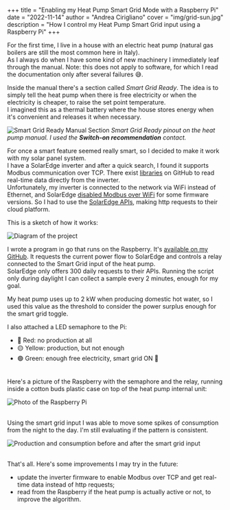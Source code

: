+++
title = "Enabling my Heat Pump Smart Grid Mode with a Raspberry Pi"
date = "2022-11-14"
author = "Andrea Cirigliano"
cover = "img/grid-sun.jpg"
description = "How I control my Heat Pump Smart Grid input using a Raspberry Pi"
+++
<!-- cover = "img/sg-ready-icon.jpg" -->
<!-- coverCaption = "If your heat pump shows this label it supports Smart Grid mode." -->

For the first time, I live in a house with an electric heat pump (natural gas boilers are still the most common here in Italy).\
As I always do when I have some kind of new machinery I immediately leaf through the manual. Note: this does not apply to software, for which I read the documentation only after several failures 😅.


Inside the manual there's a section called *Smart Grid Ready*. The idea is to simply tell the heat pump when there is free electricity or when the electricity is cheaper, to raise the set point temperature.\
I imagined this as a thermal battery where the house stores energy when it's convenient and releases it when necessary.

![Smart Grid Ready Manual Section](/img/smart-grid-ready-manual.jpg "Smart Grid Ready Manual Section")
*Smart Grid Ready pinout on the heat pump manual. I used the **Switch-on recommendation** contact.*

For once a smart feature seemed really smart, so I decided to make it work with my solar panel system.\
I have a SolarEdge inverter and after a quick search, I found it supports Modbus communication over TCP. There exist [libraries](https://github.com/nmakel/solaredge_modbus) on GitHub to read real-time data directly from the inverter.\
Unfortunately, my inverter is connected to the network via WiFi instead of Ethernet, and SolarEdge [disabled Modbus over WiFi](https://github.com/binsentsu/home-assistant-solaredge-modbus/issues/67) for some firmware versions. So I had to use the [SolarEdge APIs](https://www.solaredge.com/sites/default/files//se_monitoring_api.pdf), making http requests to their cloud platform.

This is a sketch of how it works:

![Diagram of the project](/img/smart-grid-pi-diagram2.png "Diagram of the project")


I wrote a program in go that runs on the Raspberry. It's [available on my GitHub](https://github.com/andreaciri/smart-grid-pi). It requests the current power flow to SolarEdge and controls a relay connected to the Smart Grid input of the heat pump.\
SolarEdge only offers 300 daily requests to their APIs. Running the script only during daylight I can collect a sample every 2 minutes, enough for my goal.


My heat pump uses up to 2 kW when producing domestic hot water, so I used this value as the threshold to consider the power surplus enough for the smart grid toggle.

I also attached a LED semaphore to the Pi:
- 🔴 Red: no production at all
- 🟡 Yellow: production, but not enough
- 🟢 Green: enough free electricity, smart grid ON 🤟

\
Here's a picture of the Raspberry with the semaphore and the relay, running inside a cotton buds plastic case on top of the heat pump internal unit:

![Photo of the Raspberry Pi](/img/raspberrypi1.jpg "Raspberry Pi")

\
Using the smart grid input I was able to move some spikes of consumption from the night to the day. I'm still evaluating if the pattern is consistent.

![Production and consumption before and after the smart grid input](/img/prod&cons.png "Production and consumption")

\
That's all. Here's some improvements I may try in the future:
- update the inverter firmware to enable Modbus over TCP and get real-time data instead of http requests;
- read from the Raspberry if the heat pump is actually active or not, to improve the algorithm.


